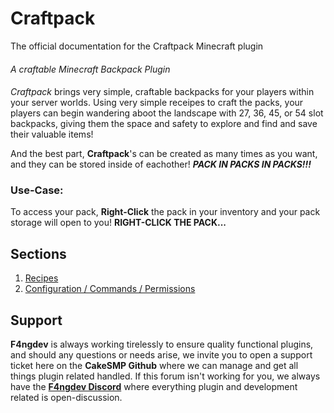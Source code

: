 # Craftpack
The official documentation for the Craftpack Minecraft plugin
####  

_A craftable Minecraft Backpack Plugin_
####  

*Craftpack* brings very simple, craftable backpacks for your players within your server worlds. Using very simple receipes to craft the packs, your players can begin wandering aboot the landscape with 27, 36, 45, or 54 slot backpacks, giving them the space and safety to explore and find and save their valuable items!  

And the best part, **Craftpack**'s can be created as many times as you want, and they can be stored inside of eachother! **_PACK IN PACKS IN PACKS!!!_**  
####  

### Use-Case:
To access your pack, **Right-Click** the pack in your inventory and your pack storage will open to you! **RIGHT-CLICK THE PACK...**

## Sections
1. [Recipes](recipes.md)
2. [Configuration / Commands / Permissions](interactives.md)
####  

## Support
**F4ngdev** is always working tirelessly to ensure quality functional plugins, and should any questions or needs arise, we invite you to open a support ticket here on the **CakeSMP Github** where we can manage and get all things plugin related handled. If this forum isn't working for you, we always have the [**F4ngdev Discord**](https://discord.gg/k28sR69n5f) where everything plugin and development related is open-discussion.
